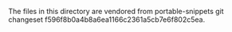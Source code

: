 <!--- 
Each source file contains a preamble explaining the license situation 
for that file, which takes priority over this file.  With the 
exception of some code pulled in from other repositories (such as 
µnit, an MIT-licensed project which is used for testing), the code is 
public domain, released using the CC0 1.0 Universal dedication. 
--> 
 
The files in this directory are vendored from portable-snippets 
git changeset f596f8b0a4b8a6ea1166c2361a5cb7e6f802c5ea. 
